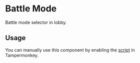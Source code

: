 # Battle Mode

Battle mode selector in lobby.

## Usage

You can manually use this component by enabling the [script](https://raw.githubusercontent.com/Neutrxl/Themed/main/Lobby/BattleSelect/BattleMode/BattleMode.user.js) in Tampermonkey.